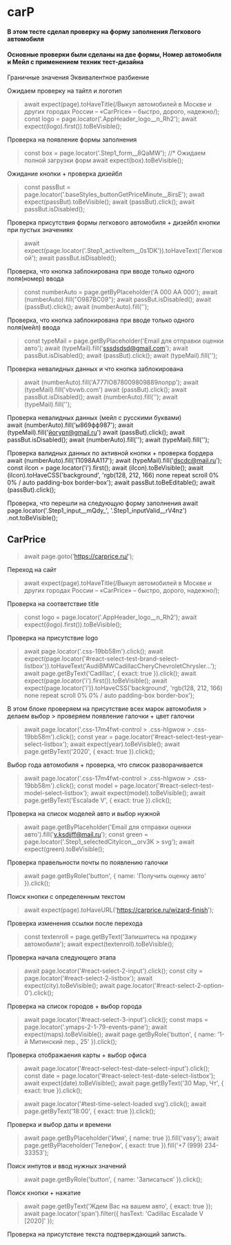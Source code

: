 # carP 

#### В этом тесте сделал проверку на форму заполнения Легкового автомобиля 

#### Основные проверки были сделаны на две формы, Номер автомобиля и Мейл c применением техник тест-дизайна
Граничные значения 
Эквивалентное разбиение


Ожидаем проверку на тайтл и логотип
>await expect(page).toHaveTitle(/Выкуп автомобилей в Москве и других городах России – «CarPrice» – быстро, дорого, надежно/);
  const logo = page.locator('.AppHeader_logo__n_Rh2');
  await expect((logo).first()).toBeVisible();

Проверка на появление формы заполнения
>const box =  page.locator('.Step1_form__8QaMW'); //* Ожидаем полной загрузки форм 
await expect(box).toBeVisible();

Ожидание кнопки + проверка дизейбл
>const passBut = page.locator('.baseStyles_buttonGetPriceMinute__8irsE'); 
  await expect(passBut).toBeVisible();
  await (passBut).click();
  await passBut.isDisabled();

Проверка присутствия формы легкового автомобиля + дизейбл кнопки при пустых значениях 
  >await expect(page.locator('.Step1_activeItem__0s1DK')).toHaveText('Легковой');
  await passBut.isDisabled();

Проверка, что кнопка заблокирована при вводе только одного поля(номер) ввода
  >const numberAuto = page.getByPlaceholder('A 000 AA 000');
  await (numberAuto).fill("О987ВС09");
  await passBut.isDisabled();
  await (passBut).click();
  await (numberAuto).fill('');

Проверка, что кнопка заблокирована при вводе только одного поля(мейл) ввода
  >const typeMail = page.getByPlaceholder('Email для отправки оценки авто'); 
  await (typeMail).fill('sssdsdsd@gmail.com');
  await passBut.isDisabled();
  await (passBut).click();
  await (typeMail).fill('');

Проверка невалидных данных и что кнопка заблокирована 
  >await (numberAuto).fill('A777IO878009809889лолрр');
  await (typeMail).fill('vbvwb.com')
  await (passBut).click();
  await passBut.isDisabled();
  await (numberAuto).fill('');
  await (typeMail).fill('');

Проверка невалидных данных (мейл с русскими буквами)  
  await (numberAuto).fill('ы869фф987');
  await (typeMail).fill('йогурт@gmail.ru')
  await (passBut).click();
  await passBut.isDisabled();
  await (numberAuto).fill('');
  await (typeMail).fill('');

Проверка валидных данных по активной кнопки + проверка бордера
  await (numberAuto).fill('П098АА117'); 
  await (typeMail).fill('dscdc@mail.ru');
  const iIcon = page.locator('i').first();
  await (iIcon).toBeVisible();
  await (iIcon).toHaveCSS('background', 'rgb(128, 212, 166) none repeat scroll 0% 0% / auto padding-box border-box');
  await passBut.toBeEditable();
  await (passBut).click();
  

Проверка, что перешли на следующую форму заполнения
  await page.locator('.Step1_input__mQdy_', '.Step1_inputValid__rV4nz')
  .not.toBeVisible();


## CarPrice

>await page.goto('https://carprice.ru/');

Переход на сайт 

>await expect(page).toHaveTitle(/Выкуп автомобилей в Москве и других городах России – «CarPrice» – быстро, дорого, надежно/);

Проверка на соответствие title

>const logo = page.locator('.AppHeader_logo__n_Rh2');
await expect((logo).first()).toBeVisible();

Проверка на присутствие logo

>await page.locator('.css-19bb58m').click();
>await expect(page.locator('#react-select-test-brand-select-listbox')).toHaveText('AudiBMWCadillacCheryChevroletChrysler...');
>await page.getByText('Cadillac', { exact: true }).click();
>await expect(page.locator('i').first()).toBeVisible();
>await expect(page.locator('i')).toHaveCSS('background', 'rgb(128, 212, 166) none repeat scroll 0% 0% / auto padding-box border-box');

В этом блоке проверяем на присутствие всех марок автомобиля > делаем выбор > проверяем появление галочки + цвет галочки

>await page.locator('.css-17m4fwt-control > .css-hlgwow > .css-19bb58m').click();
const year = page.locator('#react-select-test-year-select-listbox');
await expect(year).toBeVisible();
await page.getByText('2020', { exact: true }).click();

Выбор года автомобиля + проверка, что список разворачивается

>await page.locator('.css-17m4fwt-control > .css-hlgwow > .css-19bb58m').click();
const model = page.locator('#react-select-test-model-select-listbox');
await expect(model).toBeVisible();
await page.getByText('Escalade V', { exact: true }).click();

Проверка на список моделей авто и выбор нужной

>await page.getByPlaceholder('Email для отправки оценки авто').fill('v.ksdjjff@mail.ru');
const green = page.locator('.Step1_selectedCityIcon__orv3K > svg');
await expect(green).toBeVisible();

Проверка правельности почты по появлению галочки

>await page.getByRole('button', { name: 'Получить оценку авто' }).click();

Поиск кнопки с определенным текстом

>await expect(page).toHaveURL('https://carprice.ru/wizard-finish');

Проверка изменения ссылки после перехода 

>const textenroll = page.getByText('Запишитесь на продажу автомобиля');
>await expect(textenroll).toBeVisible();

Проверка начала следующего этапа 

>await page.locator('#react-select-2-input').click();
  const city = page.locator('#react-select-2-listbox');
  await expect(city).toBeVisible();
  await page.locator('#react-select-2-option-0').click();

  Проверка на список городов + выбор города

>await page.locator('#react-select-3-input').click();
  const maps = page.locator('.ymaps-2-1-79-events-pane');
  await expect(maps).toBeVisible();
  await page.getByRole('button', { name: '1-й Митинский пер., 25' }).click();

  Проверка отображаения карты + выбор офиса 

>await page.locator('#react-select-test-date-select-input').click();
const date = page.locator('#react-select-test-date-select-listbox');
await expect(date).toBeVisible();
await page.getByText('30 Мар, Чт', { exact: true }).click();

>await page.locator('#test-time-select-loaded svg').click();
await page.getByText('18:00', { exact: true }).click();

Проверка и выбор даты и времени 

>await page.getByPlaceholder('Имя', { name: true }).fill('vasy');
await page.getByPlaceholder('Телефон', { exact: true }).fill('+7 (999) 234-33353');

Поиск инпутов и ввод нужных значений 

>await page.getByRole('button', { name: 'Записаться' }).click();

Поиск кнопки + нажатие 

>await page.getByText('Ждем Вас на вашем авто', { exact: true });
await page.locator('span').filter({ hasText: 'Cadillac Escalade V [2020]' });

Проверка на присутствие текста подтверждающий записть.
